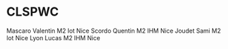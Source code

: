 # CLSPWC
Mascaro Valentin M2 Iot Nice 
Scordo Quentin M2 IHM Nice
Joudet Sami M2 Iot Nice
Lyon Lucas M2 IHM Nice

